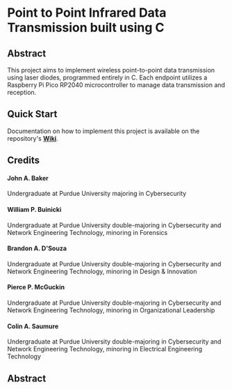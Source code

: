 # Point to Point Infrared Data Transmission built using C
## Abstract
This project aims to implement wireless point-to-point data transmission using laser diodes, programmed entirely in C. Each endpoint utilizes a Raspberry Pi Pico RP2040 microcontroller to manage data transmission and reception. 

## Quick Start
Documentation on how to implement this project is available on the repository's **[Wiki](https://github.com/CyberSamurai0/P2P-Transmitter/wiki)**.

## Credits
#### John A. Baker
Undergraduate at Purdue University majoring in Cybersecurity
#### William P. Buinicki
Undergraduate at Purdue University double-majoring in Cybersecurity and Network Engineering Technology, minoring in Forensics
#### Brandon A. D'Souza
Undergraduate at Purdue University double-majoring in Cybersecurity and Network Engineering Technology, minoring in Design & Innovation
#### Pierce P. McGuckin
Undergraduate at Purdue University double-majoring in Cybersecurity and Network Engineering Technology, minoring in Organizational Leadership
#### Colin A. Saumure
Undergraduate at Purdue University double-majoring in Cybersecurity and Network Engineering Technology, minoring in Electrical Engineering Technology

## Abstract

